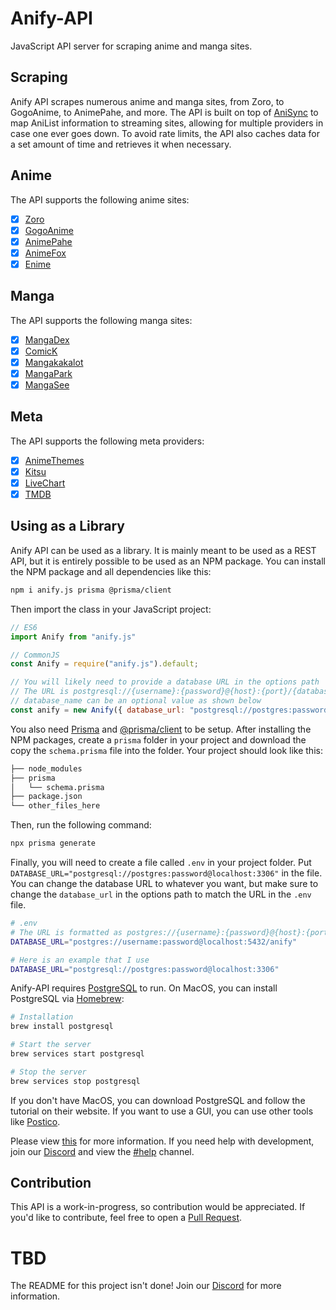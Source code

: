 # Anify-API
JavaScript API server for scraping anime and manga sites.

## Scraping
Anify API scrapes numerous anime and manga sites, from Zoro, to GogoAnime, to AnimePahe, and more. The API is built on top of [AniSync](https://github.com/Eltik/AniSync) to map AniList information to streaming sites, allowing for multiple providers in case one ever goes down. To avoid rate limits, the API also caches data for a set amount of time and retrieves it when necessary.
## Anime
The API supports the following anime sites:
- [x] [Zoro](https://zoro.to)
- [x] [GogoAnime](https://www1.gogoanime.bid/)
- [x] [AnimePahe](https://animepahe.com)
- [x] [AnimeFox](https://animefox.to)
- [x] [Enime](https://enime.moe)

## Manga
The API supports the following manga sites:
- [x] [MangaDex](https://mangadex.org)
- [x] [ComicK](https://comick.app)
- [x] [Mangakakalot](https://mangakakalot.com)
- [x] [MangaPark](https://v2.mangapark.net)
- [x] [MangaSee](https://mangasee123.com)

## Meta
The API supports the following meta providers:
- [x] [AnimeThemes](https://animethemes.moe)
- [x] [Kitsu](https://kitsu.io)
- [x] [LiveChart](https://www.livechart.me)
- [x] [TMDB](https://www.themoviedb.org)

## Using as a Library
Anify API can be used as a library. It is mainly meant to be used as a REST API, but it is entirely possible to be used as an NPM package. You can install the NPM package and all dependencies like this:
```bash
npm i anify.js prisma @prisma/client
```
Then import the class in your JavaScript project:
```javascript
// ES6
import Anify from "anify.js"

// CommonJS
const Anify = require("anify.js").default;

// You will likely need to provide a database URL in the options path
// The URL is postgresql://{username}:{password}@{host}:{port}/{database_name}
// database_name can be an optional value as shown below
const anify = new Anify({ database_url: "postgresql://postgres:password@localhost:3306" });
```
You also need [Prisma](https://npmjs.com/package/prisma) and [@prisma/client](https://npmjs.com/package/@prisma/client) to be setup. After installing the NPM packages, create a `prisma` folder in your project and download the copy the `schema.prisma` file into the folder. Your project should look like this:
```bash
├── node_modules
├── prisma
│   └── schema.prisma
├── package.json
└── other_files_here
```
Then, run the following command:
```bash
npx prisma generate
```
Finally, you will need to create a file called `.env` in your project folder. Put `DATABASE_URL="postgresql://postgres:password@localhost:3306"` in the file. You can change the database URL to whatever you want, but make sure to change the `database_url` in the options path to match the URL in the `.env` file.
```bash
# .env
# The URL is formatted as postgres://{username}:{password}@{host}:{port}/{database_name}
DATABASE_URL="postgres://username:password@localhost:5432/anify"

# Here is an example that I use
DATABASE_URL="postgresql://postgres:password@localhost:3306"
```

Anify-API requires [PostgreSQL](https://www.postgresql.org/) to run. On MacOS, you can install PostgreSQL via [Homebrew](https://brew.sh/):
```bash
# Installation
brew install postgresql

# Start the server
brew services start postgresql

# Stop the server
brew services stop postgresql
```
If you don't have MacOS, you can download PostgreSQL and follow the tutorial on their website. If you want to use a GUI, you can use other tools like [Postico](https://eggerapps.at/postico/).

Please view [this](https://github.com/Eltik/Anify-API/issues/1) for more information. If you need help with development, join our [Discord](https://anify.tv/discord) and view the [#help](https://discord.com/channels/950964096600252507/1071533139631026287) channel.

## Contribution
This API is a work-in-progress, so contribution would be appreciated. If you'd like to contribute, feel free to open a [Pull Request](https://github.com/Eltik/Anify-API/pulls).

# TBD
The README for this project isn't done! Join our [Discord](https://anify.tv/discord) for more information.